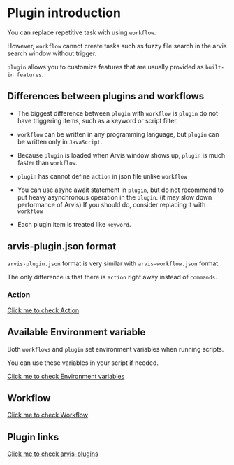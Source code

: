# Plugin introduction

You can replace repetitive task with using `workflow`.

However, `workflow` cannot create tasks such as fuzzy file search in the arvis search window without trigger.

`plugin` allows you to customize features that are usually provided as `built-in features`.

## Differences between plugins and workflows

* The biggest difference between `plugin` with `workflow` is `plugin` do not have triggering items, such as a keyword or script filter.

* `workflow` can be written in any programming language, but `plugin` can be written only in `JavaScript`.

* Because `plugin` is loaded when Arvis window shows up, `plugin` is much faster than `workflow`.

* `plugin` has cannot define `action` in json file unlike `workflow`

* You can use async await statement in `plugin`, but do not recommend to put heavy asynchronous operation in the `plugin`. (it may slow down performance of Arvis)
If you should do, consider replacing it with `workflow`

* Each plugin item is treated like `keyword`.

## arvis-plugin.json format

`arvis-plugin.json` format is very similar with `arvis-workflow.json` format.

The only difference is that there is `action` right away instead of `commands`.

### Action

[Click me to check Action](./action-description.md)

## Available Environment variable

Both `workflows` and `plugin` set environment variables when running scripts.

You can use these variables in your script if needed.

[Click me to check Environment variables](./extension-env-description.md)

## Workflow

[Click me to check Workflow](./workflow-intro.md)

## Plugin links

[Click me to check arvis-plugins](./plugin-links.md)